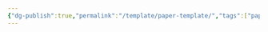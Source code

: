 ```yaml
---
{"dg-publish":true,"permalink":"/template/paper-template/","tags":["paper/detailed"],"created":"","updated":""}
---
```



